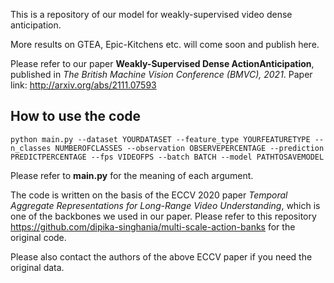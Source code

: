 This is a repository of our model for weakly-supervised video dense anticipation. 

More results on GTEA, Epic-Kitchens etc. will come soon and publish here.

Please refer to our paper **Weakly-Supervised Dense ActionAnticipation**, published in *The British Machine Vision Conference (BMVC), 2021*. 
Paper link: http://arxiv.org/abs/2111.07593


## How to use the code

`python main.py --dataset YOURDATASET --feature_type YOURFEATURETYPE --n_classes NUMBEROFCLASSES --observation OBSERVEPERCENTAGE --prediction PREDICTPERCENTAGE --fps VIDEOFPS --batch BATCH --model PATHTOSAVEMODEL`

Please refer to **main.py** for the meaning of each argument.

The code is written on the basis of the ECCV 2020 paper *Temporal Aggregate Representations for Long-Range Video Understanding*, which is one of the backbones we used in our paper. Please refer to this repository https://github.com/dipika-singhania/multi-scale-action-banks for the original code.

Please also contact the authors of the above ECCV paper if you need the original data.
